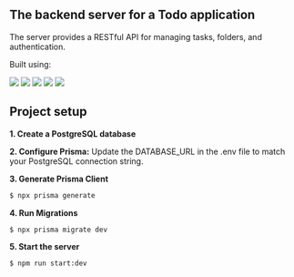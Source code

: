 ## The backend server for a Todo application

The server provides a RESTful API for managing tasks, folders, and authentication.

Built using:

<p> <img src="https://img.shields.io/badge/NestJS-E0234E?style=for-the-badge&logo=nestjs&logoColor=white" /> <img src="https://img.shields.io/badge/Prisma-2D3748?style=for-the-badge&logo=prisma&logoColor=white" /> <img src="https://img.shields.io/badge/PostgreSQL-4169E1?style=for-the-badge&logo=postgresql&logoColor=white" /> <img src="https://img.shields.io/badge/Socket.IO-010101?style=for-the-badge&logo=socket.io&logoColor=white" /> <img src="https://img.shields.io/badge/Jest-C21325?style=for-the-badge&logo=jest&logoColor=white" /> </p>


## Project setup

**1. Create a PostgreSQL database**


**2. Configure Prisma:** Update the DATABASE_URL in the .env file to match your PostgreSQL connection string.

**3. Generate Prisma Client**

```bash
$ npx prisma generate
```
**4. Run Migrations**

```bash
$ npx prisma migrate dev
```
**5. Start the server**

```bash
$ npm run start:dev
```
